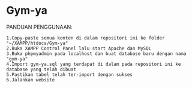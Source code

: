# Gym-ya

PANDUAN PENGGUNAAN:

    1.Copy-paste semua konten di dalam repositori ini ke folder "~/XAMPP/htdocs/Gym-ya"
    2.Buka XAMPP Control Panel lalu start Apache dan MySQL
    3.Buka phpmyadmin pada localhost dan buat database baru dengan nama "gym-ya"
    4.Import gym-ya.sql yang terdapat di dalam pada repositori ini ke database yang telah dibuat
    5.Pastikan tabel telah ter-import dengan sukses
    6.Jalankan website
